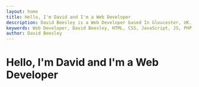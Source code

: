 ```yaml
---
layout: home
title: Hello, I'm David and I'm a Web Developer
description: David Beesley is a Web Developer based In Gloucester, UK. Specialising in HTML, CSS, JavaScript and PHP
keywords: Web Developer, David Beesley, HTML, CSS, JavaScript, JS, PHP, Cheltenham, Gloucester, UK
author: David Beesley
---
```


# Hello, I'm David and I'm a Web Developer